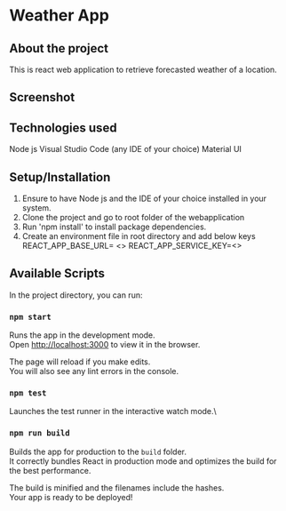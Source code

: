 # Weather App

## About the project

This is react web application to retrieve forecasted weather of a location.

## Screenshot

## Technologies used

Node js
Visual Studio Code (any IDE of your choice)
Material UI

## Setup/Installation

1. Ensure to have Node js and the IDE of your choice installed in your system.
2. Clone the project and go to root folder of the webapplication
3. Run 'npm install' to install package dependencies.
4. Create an environment file in root directory and add below keys
   REACT_APP_BASE_URL= <<The base URL which hosts the service. >>
   REACT_APP_SERVICE_KEY=<<Authentication API to access the service>>

## Available Scripts

In the project directory, you can run:

### `npm start`

Runs the app in the development mode.\
Open [http://localhost:3000](http://localhost:3000) to view it in the browser.

The page will reload if you make edits.\
You will also see any lint errors in the console.

### `npm test`

Launches the test runner in the interactive watch mode.\

### `npm run build`

Builds the app for production to the `build` folder.\
It correctly bundles React in production mode and optimizes the build for the best performance.

The build is minified and the filenames include the hashes.\
Your app is ready to be deployed!
